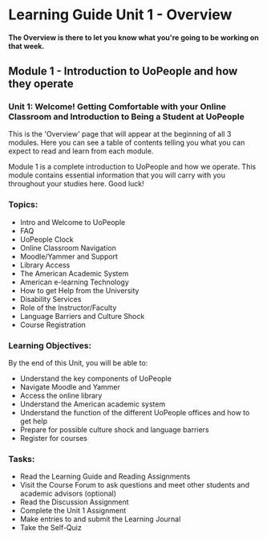 # Learning Guide Unit 1 - Overview

#### The Overview is there to let you know what you're going to be working on that week.

## Module 1 - Introduction to UoPeople and how they operate

### Unit 1: Welcome! Getting Comfortable with your Online Classroom and Introduction to Being a Student at UoPeople

This is the 'Overview' page that will appear at the beginning of all 3 modules. Here you can see a table of contents telling you what you can expect to read and learn from each module.

Module 1 is a complete introduction to UoPeople and how we operate. This module contains essential information that you will carry with you throughout your studies here. Good luck!

### Topics:

- Intro and Welcome to UoPeople
- FAQ
- UoPeople Clock
- Online Classroom Navigation
- Moodle/Yammer and Support
- Library Access
- The American Academic System
- American e-learning Technology
- How to get Help from the University
- Disability Services
- Role of the Instructor/Faculty
- Language Barriers and Culture Shock
- Course Registration

### Learning Objectives:

By the end of this Unit, you will be able to:

- Understand the key components of UoPeople
- Navigate Moodle and Yammer
- Access the online library
- Understand the American academic system
- Understand the function of the different UoPeople offices and how to get help
- Prepare for possible culture shock and language barriers
- Register for courses

### Tasks:

- Read the Learning Guide and Reading Assignments
- Visit the Course Forum to ask questions and meet other students and academic advisors (optional)
- Read the Discussion Assignment
- Complete the Unit 1 Assignment
- Make entries to and submit the Learning Journal
- Take the Self-Quiz
